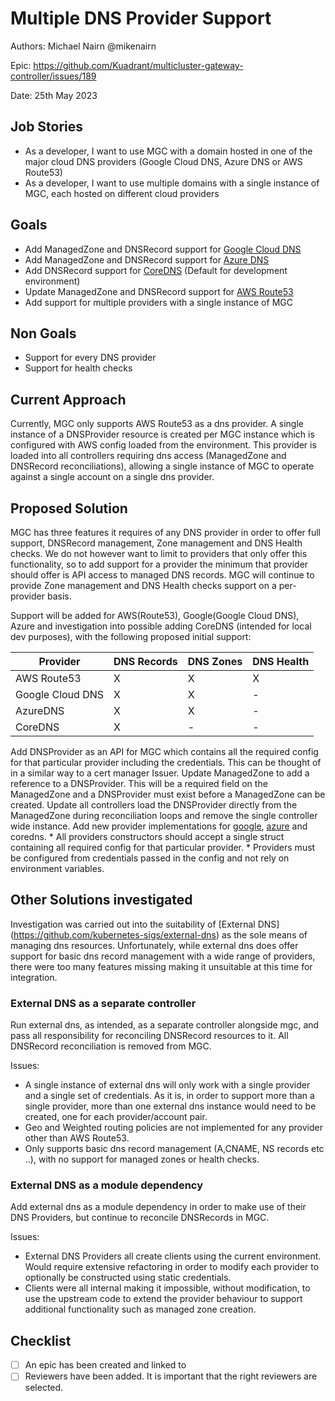 # Multiple DNS Provider Support

Authors: Michael Nairn @mikenairn

Epic: https://github.com/Kuadrant/multicluster-gateway-controller/issues/189

Date: 25th May 2023


## Job Stories

- As a developer, I want to use MGC with a domain hosted in one of the major cloud DNS providers (Google Cloud DNS, Azure DNS or AWS Route53) 
- As a developer, I want to use multiple domains with a single instance of MGC, each hosted on different cloud providers

## Goals

- Add ManagedZone and DNSRecord support for [Google Cloud DNS](https://cloud.google.com/dns/docs/)
- Add ManagedZone and DNSRecord support for [Azure DNS](https://azure.microsoft.com/en-us/services/dns)
- Add DNSRecord support for [CoreDNS](https://coredns.io/) (Default for development environment)
- Update ManagedZone and DNSRecord support for [AWS Route53](https://aws.amazon.com/route53/)
- Add support for multiple providers with a single instance of MGC

## Non Goals

- Support for every DNS provider
- Support for health checks

## Current Approach

Currently, MGC only supports AWS Route53 as a dns provider. A single instance of a DNSProvider resource is created per MGC instance which is configured with AWS config loaded from the environment. 
This provider is loaded into all controllers requiring dns access (ManagedZone and DNSRecord reconciliations), allowing a single instance of MGC to operate against a single account on a single dns provider.

## Proposed Solution

MGC has three features it requires of any DNS provider in order to offer full support, DNSRecord management, Zone management and DNS Health checks.  We do not however want to limit to providers that only offer this functionality, so to add support for a provider the minimum that provider should offer is API access to managed DNS records.
MGC will continue to provide Zone management and DNS Health checks support on a per-provider basis.

Support will be added for AWS(Route53), Google(Google Cloud DNS), Azure and investigation into possible adding CoreDNS (intended for local dev purposes), with the following proposed initial support:

| Provider  | DNS Records | DNS Zones | DNS Health |
| ------------ | ------------- |  ------------- |---|
| AWS Route53 | X | X | X |
| Google Cloud DNS | X | X | - |
| AzureDNS| X | X | - |
| CoreDNS| X | - | - |


Add DNSProvider as an API for MGC which contains all the required config for that particular provider including the credentials. This can be thought of in a similar way to a cert manager Issuer.
Update ManagedZone to add a reference to a DNSProvider. This will be a required field on the ManagedZone and a DNSProvider must exist before a ManagedZone can be created.
Update all controllers load the DNSProvider directly from the ManagedZone during reconciliation loops and remove the single controller wide instance. 
Add new provider implementations for [google](assets/multiple-dns-provider-support/google/google.md), [azure](assets/multiple-dns-provider-support/azure/azure.md) and coredns.
    * All providers constructors should accept a single struct containing all required config for that particular provider.
    * Providers must be configured from credentials passed in the config and not rely on environment variables.

## Other Solutions investigated

Investigation was carried out into the suitability of [External DNS] (https://github.com/kubernetes-sigs/external-dns) as the sole means of managing dns resources.
Unfortunately, while external dns does offer support for basic dns record management with a wide range of providers, there were too many features missing making it unsuitable at this time for integration.

### External DNS as a separate controller

Run external dns, as intended, as a separate controller alongside mgc, and pass all responsibility for reconciling DNSRecord resources to it. All DNSRecord reconciliation is removed from MGC.

Issues:

* A single instance of external dns will only work with a single provider and a single set of credentials. As it is, in order to support more than a single provider, more than one external dns instance would need to be created, one for each provider/account pair.
* Geo and Weighted routing policies are not implemented for any provider other than AWS Route53.
* Only supports basic dns record management (A,CNAME, NS records etc ..), with no support for managed zones or health checks.

### External DNS as a module dependency

Add external dns as a module dependency in order to make use of their DNS Providers, but continue to reconcile DNSRecords in MGC.

Issues:

* External DNS Providers all create clients using the current environment. Would require extensive refactoring in order to modify each provider to optionally be constructed using static credentials.
* Clients were all internal making it impossible, without modification, to use the upstream code to extend the provider behaviour to support additional functionality such as managed zone creation.

## Checklist

- [ ] An epic has been created and linked to
- [ ] Reviewers have been added. It is important that the right reviewers are selected.
